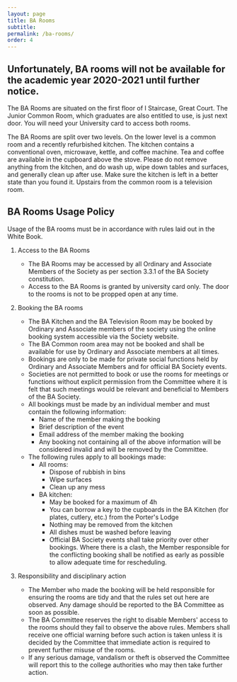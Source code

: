 ```yaml
---
layout: page
title: BA Rooms
subtitle:
permalink: /ba-rooms/
order: 4
---
```


## Unfortunately, BA rooms will not be available for the academic year 2020-2021 until further notice. 

The BA Rooms are situated on the first floor of I Staircase, Great Court. The Junior Common Room, which graduates are also entitled to use, is just next door. You will need your University card to access both rooms.

The BA Rooms are split over two levels. On the lower level is a common room and a recently refurbished kitchen. The kitchen contains a conventional oven, microwave, kettle, and coffee machine. Tea and coffee are available in the cupboard above the stove. Please do not remove anything from the kitchen, and do wash up, wipe down tables and surfaces, and generally clean up after use. Make sure the kitchen is left in a better state than you found it.
Upstairs from the common room is a television room.



## BA Rooms Usage Policy
Usage of the BA rooms must be in accordance with rules laid out in the White Book.

1. Access to the BA Rooms
	* The BA Rooms may be accessed by all Ordinary and Associate Members of the Society as per section 3.3.1 of the BA Society constitution.
	* Access to the BA Rooms is granted by university card only. The door to the rooms is not to be propped open at any time.

2. Booking the BA rooms
	* The BA Kitchen and the BA Television Room may be booked by Ordinary and Associate members of the society using the online booking system accessible via the Society website.
	* The BA Common room area may not be booked and shall be available for use by Ordinary and Associate members at all times.
	* Bookings are only to be made for private social functions held by Ordinary and Associate Members and for official BA Society events.
	* Societies are not permitted to book or use the rooms for meetings or functions without explicit permission from the Committee where it is felt that such meetings would be relevant and beneficial to Members of the BA Society.
	* All bookings must be made by an individual member and must contain the following information:
		* Name of the member making the booking
		* Brief description of the event
		* Email address of the member making the booking
		* Any booking not containing all of the above information will be considered invalid and will be removed by the Committee.
	* The following rules apply to all bookings made:
		* All rooms:
			* Dispose of rubbish in bins
			* Wipe surfaces
			* Clean up any mess
		* BA kitchen:
			* May be booked for a maximum of 4h
			* You can borrow a key to the cupboards in the BA Kitchen (for plates, cutlery, etc.) from the Porter's Lodge
			* Nothing may be removed from the kitchen
			* All dishes must be washed before leaving
			* Official BA Society events shall take priority over other bookings. Where there is a clash, the Member responsible for the conflicting booking shall be notified as early as possible to allow adequate time for rescheduling.

3. Responsibility and disciplinary action
	* The Member who made the booking will be held responsible for ensuring the rooms are tidy and that the rules set out here are observed. Any damage should be reported to the BA Committee as soon as possible.
	* The BA Committee reserves the right to disable Members' access to the rooms should they fail to observe the above rules. Members shall receive one official warning before such action is taken unless it is decided by the Committee that immediate action is required to prevent further misuse of the rooms.
	* If any serious damage, vandalism or theft is observed the Committee will report this to the college authorities who may then take further action.
